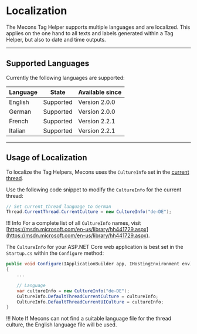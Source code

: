 # Localization

The Mecons Tag Helper supports multiple languages and are localized. This applies on the one hand to all texts and labels generated within a Tag Helper, but also to date and time outputs.

---

## Supported Languages

Currently the following languages are supported:

| Language | State | Available since |
--- | --- | ---
| English | Supported | Version 2.0.0
| German | Supported | Version 2.0.0
| French | Supported | Version 2.2.1
| Italian | Supported | Version 2.2.1

---

## Usage of Localization

To localize the Tag Helpers, Mecons uses the `CultureInfo` set in the <a href="https://docs.microsoft.com/de-de/dotnet/api/system.globalization.cultureinfo.currentculture?view=netcore-2.1">current thread</a>.

Use the following code snippet to modify the `CultureInfo` for the current thread:

```csharp
// Set current thread language to German
Thread.CurrentThread.CurrentCulture = new CultureInfo("de-DE");
```

!!! Info
    For a complete list of all `CultureInfo` names, visit [https://msdn.microsoft.com/en-us/library/hh441729.aspx](https://msdn.microsoft.com/en-us/library/hh441729.aspx).

The `CultureInfo` for your ASP.NET Core web application is best set in the `Startup.cs` within the `Configure` method:

```csharp
public void Configure(IApplicationBuilder app, IHostingEnvironment env)
{
    ...

    // Language
    var cultureInfo = new CultureInfo("de-DE");
    CultureInfo.DefaultThreadCurrentCulture = cultureInfo;
    CultureInfo.DefaultThreadCurrentUICulture = cultureInfo;
}
```

!!! Note
    If Mecons can not find a suitable language file for the thread culture, the English language file will be used.